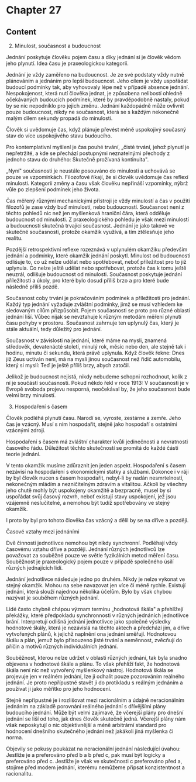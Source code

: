 # Chapter 27

## Content

<!-- Source: AUDIO_GENERATED-chapter_27a-OPTIMIZED.md -->

2. Minulost, současnost a budoucnost

Jednání poskytuje člověku pojem času a díky jednání si je člověk vědom jeho plynutí. Idea času je praxeologickou kategorií.

Jednání je vždy zaměřeno na budoucnost. Je ze své podstaty vždy nutně plánováním a jednáním pro lepší budoucnost. Jeho cílem je vždy uspořádat budoucí podmínky tak, aby vyhovovaly lépe než v případě absence jednání. Nespokojenost, která nutí člověka jednat, je způsobena nelibostí ohledně očekávaných budoucích podmínek, které by pravděpodobně nastaly, pokud by se nic nepodniklo pro jejich změnu. Jednání každopádně může ovlivnit pouze budoucnost, nikdy ne současnost, která se s každým nekonečně malým dílem sekundy propadá do minulosti.

Člověk si uvědomuje čas, když plánuje převést méně uspokojivý současný stav do více uspokojivého stavu budoucího.

Pro kontemplativní myšlení je čas pouhé trvání, „čisté trvání, jehož plynutí je nepřetržité, a kde se přechází postupnými neznatelnými přechody z jednoho stavu do druhého: Skutečně prožívaná kontinuita".

„Nyní" současnosti je neustále posouváno do minulosti a uchovává se pouze ve vzpomínkách. Filozofové říkají, že si člověk uvědomuje čas reflexí minulosti. Kategorii změny a času však člověku nepřináší vzpomínky, nýbrž vůle po zlepšení podmínek jeho života.

Čas měřený různými mechanickými přístroji je vždy minulostí a čas v použití filozofů je zase vždy buď minulostí, nebo budoucností. Současnost není z těchto pohledů nic než jen myšlenková hraniční čára, která odděluje budoucnost od minulosti. Z praxeologického pohledu je však mezi minulostí a budoucností skutečná trvající současnost. Jednání je jako takové ve skutečné současnosti, protože okamžik využívá, a tím ztělesňuje jeho realitu.

Pozdější retrospektivní reflexe rozeznává v uplynulém okamžiku především jednání a podmínky, které okamžik jednání poskytl. Minulost od budoucnosti odlišuje to, co už nelze udělat nebo spotřebovat, neboť příležitost pro to již uplynula. Co nelze ještě udělat nebo spotřebovat, protože čas k tomu ještě neuzrál, odlišuje budoucnost od minulosti. Současnost poskytuje jednání příležitosti a úkoly, pro které bylo dosud příliš brzo a pro které bude následně příliš pozdě.

Současnost coby trvání je pokračováním podmínek a příležitostí pro jednání. Každý typ jednání vyžaduje zvláštní podmínky, jimž se musí vzhledem ke sledovaným cílům přizpůsobit. Pojem současnosti se proto pro různé oblasti jednání liší. Vůbec nijak se nevztahuje k různým metodám měření plynutí času pohyby v prostoru. Současnost zahrnuje ten uplynulý čas, který je stále aktuální, tedy důležitý pro jednání.

Současnost v závislosti na jednání, které máme na mysli, znamená středověk, devatenácté století, minulý rok, měsíc nebo den, ale stejně tak i hodinu, minutu či sekundu, která právě uplynula. Když člověk řekne: Dnes již Zeus uctíván není, má na mysli jinou současnost než řidič automobilu, který si myslí: Teď je ještě příliš brzy, abych zatočil.

Jelikož je budoucnost nejistá, nikdy nebudeme schopni rozhodnout, kolik z ní je součástí současnosti. Pokud někdo řekl v roce 1913: V současnosti je v Evropě svoboda projevu nesporná, neočekával by, že jeho současnost bude velmi brzy minulostí.

3. Hospodaření s časem

Člověk podléhá plynutí času. Narodí se, vyroste, zestárne a zemře. Jeho čas je vzácný. Musí s ním hospodařit, stejně jako hospodaří s ostatními vzácnými zdroji.

Hospodaření s časem má zvláštní charakter kvůli jedinečnosti a nevratnosti časového řádu. Důležitost těchto skutečností se promítá do každé části teorie jednání.

V tento okamžik musíme zdůraznit jen jeden aspekt. Hospodaření s časem nezávisí na hospodaření s ekonomickými statky a službami. Dokonce i v ráji by byl člověk nucen s časem hospodařit, nebyl-li by nadán nesmrtelností, nekonečným mládím a nezničitelným zdravím a vitalitou. Ačkoli by všechny jeho chutě mohly být uspokojeny okamžitě a bezpracně, musel by si uspořádat svůj časový rozvrh, neboť existují stavy uspokojení, jež jsou vzájemně neslučitelné, a nemohou být tudíž spotřebovány ve stejný okamžik.

I proto by byl pro tohoto člověka čas vzácný a dělil by se na dříve a později.

<!-- Source: AUDIO_GENERATED-chapter_27b-OPTIMIZED.md -->

Časové vztahy mezi jednáními

Dvě činnosti jednotlivce nemohou být nikdy synchronní. Podléhají vždy časovému vztahu dříve a později. Jednání různých jednotlivců lze považovat za souběžné pouze ve světle fyzikálních metod měření času. Souběžnost je praxeologický pojem pouze v případě společného úsilí různých jednajících lidí.

Jednání jednotlivce následuje jedno po druhém. Nikdy je nelze vykonat ve stejný okamžik. Mohou na sebe navazovat jen více či méně rychle. Existují jednání, která slouží najednou několika účelům. Bylo by však chybou nazývat je souběhem různých jednání.

Lidé často chybně chápou význam termínu „hodnotová škála" a přehlížejí překážky, které předpokladu synchronnosti v různých jednáních jednotlivce brání. Interpretují odlišná jednání jednotlivce jako společné výsledky hodnotové škály, která je nezávislá na těchto aktech a předchází jim, a dříve vytvořených plánů, k jejichž naplnění ona jednání směřují. Hodnotovou škálu a plán, jemuž bylo přisouzeno jisté trvání a neměnnost, zvěcňují do příčin a motivů různých individuálních jednání.

Souběžnost, kterou nelze udržet v oblasti různých jednání, tak byla snadno objevena v hodnotové škále a plánu. To však přehlíží fakt, že hodnotová škála není nic než vytvořený myšlenkový nástroj. Hodnotová škála se projevuje jen v reálném jednání, lze ji odhalit pouze pozorováním reálného jednání. Je proto nepřípustné stavět ji do protikladu s reálným jednáním a používat ji jako měřítko pro jeho hodnocení.

Stejně nepřípustné je i rozlišovat mezi racionálním a údajně neracionálním jednáním na základě porovnání reálného jednání s dřívějšími plány budoucího jednání. Může být velmi zajímavé, že včerejší plány pro dnešní jednání se liší od toho, jak dnes člověk skutečně jedná. Včerejší plány nám však neposkytují o nic objektivnější a méně arbitrární standard pro hodnocení dnešního skutečného jednání než jakákoli jiná myšlenka či norma.

Objevily se pokusy poukázat na neracionální jednání následující úvahou: Jestliže je a preferováno před b a b před c, pak musí být logicky a preferováno před c. Jestliže je však ve skutečnosti c preferováno před a, stojíme před modem jednání, kterému nemůžeme připsat konzistentnost a racionalitu.

